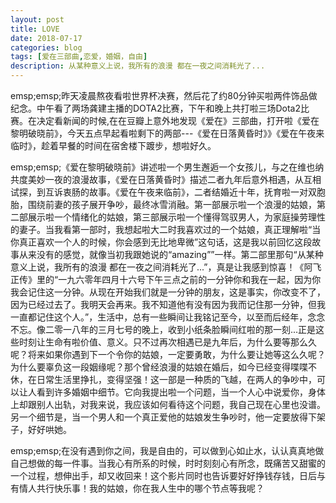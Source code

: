 ```yaml
---
layout: post
title: LOVE
date: 2018-07-17
categories: blog
tags: [爱在三部曲,恋爱，婚姻，自由]
description: 从某种意义上说，我所有的浪漫 都在一夜之间消耗光了...
---
```



emsp;emsp;昨天凌晨熬夜看啦世界杯决赛，然后花了约80分钟买啦两件饰品做纪念。中午看了两场龚建主播的DOTA2比赛，下午和晚上共打啦三场Dota2比赛。在决定看新闻的时候,在在豆瓣上意外地发现《爱在》三部曲，打开啦《爱在黎明破晓前》，今天五点早起看啦剩下的两部---《爱在日落黄昏时》》《爱在午夜来临时》，趁着早餐的时间在宿舍楼下踱步，想啦好久。


emsp;emsp;《爱在黎明破晓前》讲述啦一个男生邂逅一个女孩儿，与之在维也纳共度美妙一夜的浪漫故事，《爱在日落黄昏时》描述二者九年后意外相遇，从互相试探，到互诉衷肠的故事。《爱在午夜来临前》，二者结婚近十年，抚育啦一对双胞胎，围绕前妻的孩子展开争吵，最终冰雪消融。第一部展示啦一个浪漫的姑娘，第二部展示啦一个情绪化的姑娘，第三部展示啦一个懂得驾驭男人，为家庭操劳理性的妻子。当我看第一部时，我想起啦大二时我喜欢过的一个姑娘，真正理解啦“当你真正喜欢一个人的时候，你会感到无比地卑微”这句话，这是我以前回忆这段故事从来没有的感觉，就像当初我跟她说的“amazing””一样。第二部里那句“从某种意义上说，我所有的浪漫 都在一夜之间消耗光了...”，真是让我感到惊喜！《阿飞正传》里的“一九六零年四月十六号下午三点之前的一分钟你和我在一起，因为你我会记住这一分钟。从现在开始我们就是一分钟的朋友，这是事实，你改变不了，因为已经过去了。我明天会再来。我不知道他有没有因为我而记住那一分钟，但我一直都记住这个人。”，生活中，总有一些瞬间让我铭记至今，以至而后经年，念念不忘。像二零一八年的三月七号的晚上，收到小纸条脸瞬间红啦的那一刻...正是这些时刻让生命有啦价值、意义。只不过再次相遇已是九年后，为什么要等那么久呢？将来如果你遇到下一个令你的姑娘，一定要勇敢，为什么要让她等这么久呢？为什么要辜负这一段姻缘呢？那个曾经浪漫的姑娘在婚后，如今已经变得喋喋不休，在日常生活里挣扎，变得坚强！这一部是一种质的飞越，在两人的争吵中，可以让人看到许多婚姻中细节。它向我提出啦一个问题，当一个人心中说爱你，身体上却跟别人出轨，对我来说，我应该如何看待这个问题，我自己现在心里也没谱。另一个细节是，当一个男人和一个真正爱他的姑娘发生争吵时，他一定要放得下架子，好好哄她。


emsp;emsp;在没有遇到你之间，我是自由的，可以做到心如止水，认认真真地做自己想做的每一件事。当我心有所系的时候，时时刻刻心有所念，既痛苦又甜蜜的一个过程，想伸出手，却又收回来！这个影片同时也告诉要好好挣钱存钱，日后与有情人共行快乐事！我的姑娘，你在我人生中的哪个节点等我呢？
